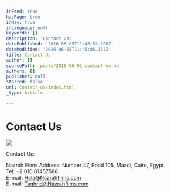 ```yaml
---
inFeed: true
hasPage: true
inNav: true
inLanguage: null
keywords: []
description: 'Contact Us:'
datePublished: '2016-06-05T11:46:52.106Z'
dateModified: '2016-06-05T11:45:05.357Z'
title: Contact Us
author: []
sourcePath: _posts/2016-06-01-contact-us.md
authors: []
publisher: null
starred: false
url: contact-us/index.html
_type: Article

---
```

# Contact Us
![](https://the-grid-user-content.s3-us-west-2.amazonaws.com/5e6ed3e3-98a5-4258-be25-46fdd9ffc360.jpg)

Contact Us:

Nazrah Films Address: Number 47, Road 105, Maadi, Cairo, Egypt.  
Tel: +2 010 01457588  
E-mail: Hala@Nazrahfilms.com  
E-mail: Taghrid@Nazrahfilms.com